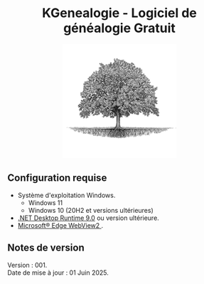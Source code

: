 <h1 align = " center " > KGenealogie - Logiciel de généalogie Gratuit </h1 > 

<p align="center">
<img src="https://github.com/Vroman-Cedric/KGenealogie/blob/main/Logo_Arbre.png" width="256" height="256">
</p>

<div>
				<h2><font style="vertical-align: inherit;"><font style="vertical-align: inherit;">Configuration requise</font></font></h2>
				<ul>
					<li>
            <font style="vertical-align: inherit;">Système d'exploitation Windows.</font>
            <ul>
		  				<li><font style="vertical-align: inherit;"><font style="vertical-align: inherit;">Windows 11</font></font></li>
			  			<li><font style="vertical-align: inherit;"><font style="vertical-align: inherit;">Windows 10 (20H2 et versions ultérieures)</font></font></li>
				  	</ul>
					</li>
					<li>
					  <a href="https://dotnet.microsoft.com/en-us/download/dotnet/9.0"><font style="vertical-align: inherit;"><font style="vertical-align: inherit;">
					.NET Desktop Runtime 9.0</font></font></a><font style="vertical-align: inherit;"><font style="vertical-align: inherit;"> ou version ultérieure.</font></font>
          </li>
					<li>
					  <a href="https://developer.microsoft.com/en-us/microsoft-edge/webview2/consumer/">
                <font style="vertical-align: inherit;"><font style="vertical-align: inherit;">
					              Microsoft® Edge WebView2
                </font>
              </a>
                  <font style="vertical-align: inherit;">.</font>
          </li>
				</ul>
</div>		
<div>
		<h2><font style="vertical-align: inherit;"><font style="vertical-align: inherit;">Notes de version</font></font></h2>
Version : 001. <br>
Date de mise à jour : 01 Juin 2025.

</div>		

   
 			
